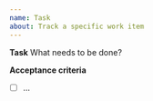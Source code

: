 ```yaml
---
name: Task
about: Track a specific work item
---
```


**Task**
What needs to be done?

**Acceptance criteria**
- [ ] …
